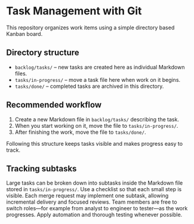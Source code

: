 # Task Management with Git

This repository organizes work items using a simple directory based Kanban board.

## Directory structure

 - `backlog/tasks/` – new tasks are created here as individual Markdown files.
 - `tasks/in-progress/` – move a task file here when work on it begins.
 - `tasks/done/` – completed tasks are archived in this directory.

## Recommended workflow

1. Create a new Markdown file in `backlog/tasks/` describing the task.
2. When you start working on it, move the file to `tasks/in-progress/`.
3. After finishing the work, move the file to `tasks/done/`.

Following this structure keeps tasks visible and makes progress easy to track.

## Tracking subtasks

Large tasks can be broken down into subtasks inside the Markdown file stored in
`tasks/in-progress/`. Use a checklist so that each small step is visible. Each
merge request may implement one subtask, allowing incremental delivery and
focused reviews. Team members are free to switch roles—for example from analyst
to engineer to tester—as the work progresses. Apply automation and thorough
testing whenever possible.
